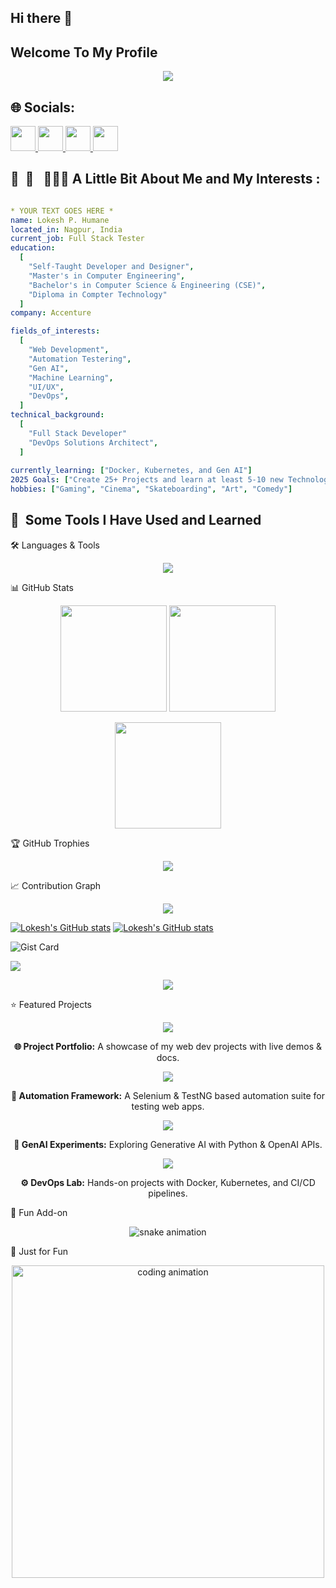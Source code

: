 ## Hi there 👋
## Welcome To My Profile

<!--
**lokeshhumne07/lokeshhumne07** is a ✨ _special_ ✨ repository because its `README.md` (this file) appears on your GitHub profile.

Here are some ideas to get you started:

- 🔭 I’m currently working on ...
- 🌱 I’m currently learning ...
- 👯 I’m looking to collaborate on ...
- 🤔 I’m looking for help with ...
- 💬 Ask me about ...
- 📫 How to reach me: ...
- 😄 Pronouns: ...
- ⚡ Fun fact: ...
-->
<p align="center">
  <img src="https://capsule-render.vercel.app/api?type=waving&height=250&color=gradient&text=Lokesh%20Humane&desc=Welcome%20To%20My%20Profile&descSize=30&descAlignY=58&animation=fadeIn&descAlign=62&textBg=false&fontAlign=50&fontAlignY=40"/>
  
</p>
<h2>🌐 Socials: </h2> 
<p >
<a  href="https://www.instagram.com/">
  <img height="40" src="https://user-images.githubusercontent.com/46517096/166974368-9798f39f-1f46-499c-b14e-81f0a3f83a06.png"/>
  <img width="40"  src="https://github.com/user-attachments/assets/e726d827-a6e8-446b-83d9-ccc84efd4d15" />
   <img width="40"  src="https://github.com/user-attachments/assets/2a55ad76-d208-442a-9c3c-c162f882d274" />
  <img width="40"  src="https://github.com/user-attachments/assets/d3a29357-3c92-46ea-9e57-6decf97bb6c9" />

</a>
</p>

<p align="center">
<h2> 🚀 &nbsp;💫 &nbsp; 👨🏻‍💻  A Little Bit About Me and My Interests : </h2>
</p>

```yaml

* YOUR TEXT GOES HERE *
name: Lokesh P. Humane
located_in: Nagpur, India
current_job: Full Stack Tester
education:
  [
    "Self-Taught Developer and Designer",
    "Master's in Computer Engineering",
    "Bachelor's in Computer Science & Engineering (CSE)",
    "Diploma in Compter Technology"
  ]
company: Accenture

fields_of_interests:
  [
    "Web Development",
    "Automation Testering",
    "Gen AI",
    "Machine Learning",
    "UI/UX",
    "DevOps",
  ]
technical_background:
  [
    "Full Stack Developer"
    "DevOps Solutions Architect",
  ]
  
currently_learning: ["Docker, Kubernetes, and Gen AI"]
2025 Goals: ["Create 25+ Projects and learn at least 5-10 new Technologies."]
hobbies: ["Gaming", "Cinema", "Skateboarding", "Art", "Comedy"]
```

<h2> 🚀 &nbsp;Some Tools I Have Used and Learned</h2>
🛠️ Languages & Tools
<p align="center"> <a href="https://skillicons.dev"> <img src="https://skillicons.dev/icons?i=java,python,js,selenium,react,nodejs,express,html,css,bootstrap,tailwind,git,github,linux,docker,kubernetes,jenkins,postman,mysql,sqlite&perline=9" /> </a> </p>

<!--

<p align="left">
<img src="https://cdn.jsdelivr.net/gh/devicons/devicon/icons/vscode/vscode-original.svg" alt="vscode" width="45" height="45"/>
<img src="https://cdn.jsdelivr.net/gh/devicons/devicon/icons/bash/bash-original.svg" alt="bash" width="45" height="45"/>
<img width="50" height="50" alt="java" src="https://github.com/user-attachments/assets/21fd8666-a48b-4be6-bf4c-7c980127dde1" />
<img width="50" height="50" alt="eclipse" src="https://cdn.jsdelivr.net/gh/devicons/devicon@latest/icons/eclipse/eclipse-original-wordmark.svg" />
<img width="50" height="50" alt="image" src="https://github.com/user-attachments/assets/f5968490-cca8-4fc6-932b-c9240e880d4a" />
<img width="50" height="50" alt="image" src="https://github.com/user-attachments/assets/378fb960-6c5b-4316-8b3c-8f02f6b5833b" />
<img width="50" height="50" alt="image" src="https://github.com/user-attachments/assets/e9437418-b0ad-44b7-82d9-596e65e5cf96" />

-->  
</p>
📊 GitHub Stats
<p align="center"> <img src="https://github-readme-stats.vercel.app/api?username=lokeshhumne07&show_icons=true&theme=radical" height="170"/> <img src="https://streak-stats.demolab.com?user=lokeshhumne07&theme=radical&hide_border=false" height="170"/> </p> <p align="center"> <img src="https://github-readme-stats.vercel.app/api/top-langs/?username=lokeshhumne07&layout=compact&theme=radical" height="170"/> </p>
🏆 GitHub Trophies
<p align="center"> <img src="https://github-profile-trophy.vercel.app/?username=lokeshhumne07&theme=onedark&no-frame=true&row=1&column=6"/> </p>
📈 Contribution Graph
<p align="center"> <img src="https://github-readme-activity-graph.vercel.app/graph?username=lokeshhumne07&theme=react-dark"/> </p>


[![Lokesh's GitHub stats](https://github-readme-stats.vercel.app/api?username=lokeshhumne07)](https://github.com/lokeshhumne07/github-readme-stats)
[![Lokesh's GitHub stats](https://github-readme-stats.vercel.app/api?username=lokeshhumne07)](https://github.com/lokeshhumne07/github-readme-stats)

![Gist Card](https://github-readme-stats.vercel.app/api/gist?id=bbfce31e0217a3689c8d961a356cb10d)


<picture>
  <source
    srcset="https://github-readme-stats.vercel.app/api?username=lokeshhumne07&show_icons=true&theme=dark"
    media="(prefers-color-scheme: dark)"
  />
  <source
    srcset="https://github-readme-stats.vercel.app/api?username=lokeshhumne07&show_icons=true"
    media="(prefers-color-scheme: light), (prefers-color-scheme: no-preference)"
  />
  <img src="https://github-readme-stats.vercel.app/api?username=lokeshhumne07&show_icons=true" />
</picture>

<p align="center">
 <img src="https://capsule-render.vercel.app/api?type=waving&height=100&color=gradient&section=footer&textBg=false" />
</p>

⭐ Featured Projects
<p align="center"> <a href="https://github.com/lokeshhumne07/project-portfolio"> <img src="https://github-readme-stats.vercel.app/api/pin/?username=lokeshhumne07&repo=project-portfolio&theme=radical" /> </a> </p> <p align="center"><b>🌐 Project Portfolio:</b> A showcase of my web dev projects with live demos & docs.</p> <p align="center"> <a href="https://github.com/lokeshhumne07/automation-framework"> <img src="https://github-readme-stats.vercel.app/api/pin/?username=lokeshhumne07&repo=automation-framework&theme=radical" /> </a> </p> <p align="center"><b>🤖 Automation Framework:</b> A Selenium & TestNG based automation suite for testing web apps.</p> <p align="center"> <a href="https://github.com/lokeshhumne07/genai-experiments"> <img src="https://github-readme-stats.vercel.app/api/pin/?username=lokeshhumne07&repo=genai-experiments&theme=radical" /> </a> </p> <p align="center"><b>🧠 GenAI Experiments:</b> Exploring Generative AI with Python & OpenAI APIs.</p> <p align="center"> <a href="https://github.com/lokeshhumne07/devops-lab"> <img src="https://github-readme-stats.vercel.app/api/pin/?username=lokeshhumne07&repo=devops-lab&theme=radical" /> </a> </p> <p align="center"><b>⚙️ DevOps Lab:</b> Hands-on projects with Docker, Kubernetes, and CI/CD pipelines.</p>
🐍 Fun Add-on
<p align="center"> <img src="https://github.com/lokeshhumne07/lokeshhumne07/blob/output/github-contribution-grid-snake.svg" alt="snake animation"/> </p>
🎨 Just for Fun
<p align="center"> <img src="https://raw.githubusercontent.com/abhisheknaiidu/abhisheknaiidu/master/code.gif" width="500" alt="coding animation"/> </p>
<!--
![Snake animation](https://github.com/lokeshhumne07/lokeshhumne07/blob/output/github-contribution-grid-snake.svg)  
-->
